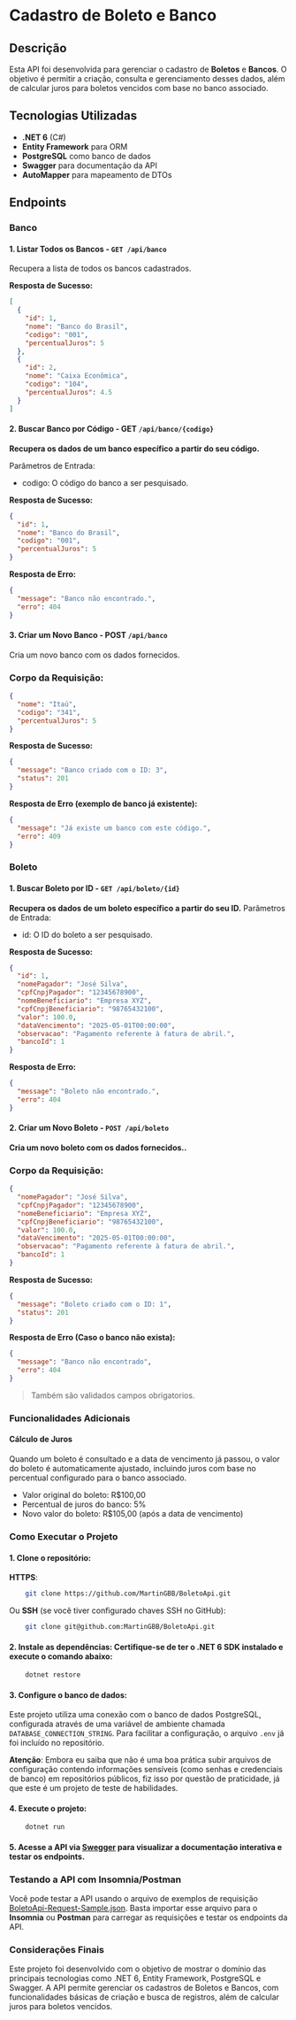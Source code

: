 # Cadastro de Boleto e Banco

## Descrição

Esta API foi desenvolvida para gerenciar o cadastro de **Boletos** e **Bancos**. O objetivo é permitir a criação, consulta e gerenciamento desses dados, além de calcular juros para boletos vencidos com base no banco associado.

## Tecnologias Utilizadas

- **.NET 6** (C#)
- **Entity Framework** para ORM
- **PostgreSQL** como banco de dados
- **Swagger** para documentação da API
- **AutoMapper** para mapeamento de DTOs

## Endpoints

### Banco

#### 1. **Listar Todos os Bancos** - `GET /api/banco`

Recupera a lista de todos os bancos cadastrados.

**Resposta de Sucesso:**

```json
[
  {
    "id": 1,
    "nome": "Banco do Brasil",
    "codigo": "001",
    "percentualJuros": 5
  },
  {
    "id": 2,
    "nome": "Caixa Econômica",
    "codigo": "104",
    "percentualJuros": 4.5
  }
]
```

#### 2. Buscar Banco por Código - GET `/api/banco/{codigo}`

**Recupera os dados de um banco específico a partir do seu código.**

Parâmetros de Entrada:

- codigo: O código do banco a ser pesquisado.

**Resposta de Sucesso:**

```json
{
  "id": 1,
  "nome": "Banco do Brasil",
  "codigo": "001",
  "percentualJuros": 5
}
```

**Resposta de Erro:**

```json
{
  "message": "Banco não encontrado.",
  "erro": 404
}
```

#### 3. Criar um Novo Banco - POST `/api/banco`

Cria um novo banco com os dados fornecidos.

### Corpo da Requisição:

```json
{
  "nome": "Itaú",
  "codigo": "341",
  "percentualJuros": 5
}
```

**Resposta de Sucesso:**

```json
{
  "message": "Banco criado com o ID: 3",
  "status": 201
}
```

**Resposta de Erro (exemplo de banco já existente):**

```json
{
  "message": "Já existe um banco com este código.",
  "erro": 409
}
```

### Boleto

#### 1. Buscar Boleto por ID - `GET /api/boleto/{id}`

**Recupera os dados de um boleto específico a partir do seu ID.**
Parâmetros de Entrada:

- id: O ID do boleto a ser pesquisado.

**Resposta de Sucesso:**

```json
{
  "id": 1,
  "nomePagador": "José Silva",
  "cpfCnpjPagador": "12345678900",
  "nomeBeneficiario": "Empresa XYZ",
  "cpfCnpjBeneficiario": "98765432100",
  "valor": 100.0,
  "dataVencimento": "2025-05-01T00:00:00",
  "observacao": "Pagamento referente à fatura de abril.",
  "bancoId": 1
}
```

**Resposta de Erro:**

```json
{
  "message": "Boleto não encontrado.",
  "erro": 404
}
```

#### 2. Criar um Novo Boleto - `POST /api/boleto`

**Cria um novo boleto com os dados fornecidos..**

### Corpo da Requisição:

```json
{
  "nomePagador": "José Silva",
  "cpfCnpjPagador": "12345678900",
  "nomeBeneficiario": "Empresa XYZ",
  "cpfCnpjBeneficiario": "98765432100",
  "valor": 100.0,
  "dataVencimento": "2025-05-01T00:00:00",
  "observacao": "Pagamento referente à fatura de abril.",
  "bancoId": 1
}
```

**Resposta de Sucesso:**

```json
{
  "message": "Boleto criado com o ID: 1",
  "status": 201
}
```

**Resposta de Erro (Caso o banco não exista):**

```json
{
  "message": "Banco não encontrado",
  "erro": 404
}
```

> Também são validados campos obrigatorios.

### Funcionalidades Adicionais

#### Cálculo de Juros

Quando um boleto é consultado e a data de vencimento já passou, o valor do boleto é automaticamente ajustado, incluindo juros com base no percentual configurado para o banco associado.

- Valor original do boleto: R$100,00
- Percentual de juros do banco: 5%
- Novo valor do boleto: R$105,00 (após a data de vencimento)

### Como Executar o Projeto

#### 1. Clone o repositório:

**HTTPS**:

```zsh
    git clone https://github.com/MartinGBB/BoletoApi.git
```

Ou **SSH** (se você tiver configurado chaves SSH no GitHub):

```zsh
    git clone git@github.com:MartinGBB/BoletoApi.git
```

#### 2. Instale as dependências: Certifique-se de ter o .NET 6 SDK instalado e execute o comando abaixo:

```zsh
    dotnet restore
```

#### 3. Configure o banco de dados:

Este projeto utiliza uma conexão com o banco de dados PostgreSQL, configurada através de uma variável de ambiente chamada `DATABASE_CONNECTION_STRING`. Para facilitar a configuração, o arquivo `.env` já foi incluído no repositório.

**Atenção**: Embora eu saiba que não é uma boa prática subir arquivos de configuração contendo informações sensíveis (como senhas e credenciais de banco) em repositórios públicos, fiz isso por questão de praticidade, já que este é um projeto de teste de habilidades.

#### 4. Execute o projeto:

```zsh
    dotnet run
```

#### 5. Acesse a API via [Swegger](https://localhost:7271/swagger/index.html) para visualizar a documentação interativa e testar os endpoints.

### Testando a API com Insomnia/Postman

Você pode testar a API usando o arquivo de exemplos de requisição [BoletoApi-Request-Sample.json](./Resources/BoletoApi-Request-Sample). Basta importar esse arquivo para o **Insomnia** ou **Postman** para carregar as requisições e testar os endpoints da API.

### Considerações Finais

Este projeto foi desenvolvido com o objetivo de mostrar o domínio das principais tecnologias como .NET 6, Entity Framework, PostgreSQL e Swagger. A API permite gerenciar os cadastros de Boletos e Bancos, com funcionalidades básicas de criação e busca de registros, além de calcular juros para boletos vencidos.
